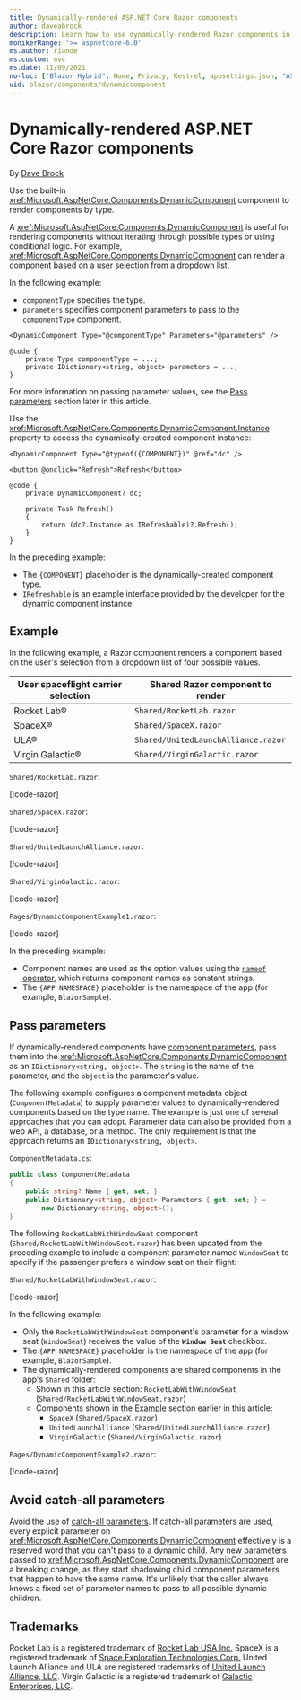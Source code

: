 ```yaml
---
title: Dynamically-rendered ASP.NET Core Razor components
author: daveabrock
description: Learn how to use dynamically-rendered Razor components in Blazor apps.
monikerRange: '>= aspnetcore-6.0'
ms.author: riande
ms.custom: mvc
ms.date: 11/09/2021
no-loc: ["Blazor Hybrid", Home, Privacy, Kestrel, appsettings.json, "ASP.NET Core Identity", cookie, Cookie, Blazor, "Blazor Server", "Blazor WebAssembly", "Identity", "Let's Encrypt", Razor, SignalR]
uid: blazor/components/dynamiccomponent
---
```

# Dynamically-rendered ASP.NET Core Razor components

By [Dave Brock](https://twitter.com/daveabrock)

Use the built-in <xref:Microsoft.AspNetCore.Components.DynamicComponent> component to render components by type.

A <xref:Microsoft.AspNetCore.Components.DynamicComponent> is useful for rendering components without iterating through possible types or using conditional logic. For example, <xref:Microsoft.AspNetCore.Components.DynamicComponent> can render a component based on a user selection from a dropdown list.

In the following example:

* `componentType` specifies the type.
* `parameters` specifies component parameters to pass to the `componentType` component.

```razor
<DynamicComponent Type="@componentType" Parameters="@parameters" />

@code {
    private Type componentType = ...;
    private IDictionary<string, object> parameters = ...;
}
```

For more information on passing parameter values, see the [Pass parameters](#pass-parameters) section later in this article.

Use the <xref:Microsoft.AspNetCore.Components.DynamicComponent.Instance> property to access the dynamically-created component instance:

```razor
<DynamicComponent Type="@typeof({COMPONENT})" @ref="dc" />

<button @onclick="Refresh">Refresh</button>

@code {
    private DynamicComponent? dc;

    private Task Refresh()
    {
        return (dc?.Instance as IRefreshable)?.Refresh();
    }
}
```

In the preceding example:

* The `{COMPONENT}` placeholder is the dynamically-created component type.
* `IRefreshable` is an example interface provided by the developer for the dynamic component instance.

## Example

In the following example, a Razor component renders a component based on the user's selection from a dropdown list of four possible values.

| User spaceflight carrier selection | Shared Razor component to render    |
| ---------------------------------- | ----------------------------------- |
| Rocket Lab&reg;                    | `Shared/RocketLab.razor`            |
| SpaceX&reg;                        | `Shared/SpaceX.razor`               |
| ULA&reg;                           | `Shared/UnitedLaunchAlliance.razor` |
| Virgin Galactic&reg;               | `Shared/VirginGalactic.razor`       |

`Shared/RocketLab.razor`:

[!code-razor[](~/blazor/samples/6.0/BlazorSample_WebAssembly/Shared/dynamiccomponent/RocketLab.razor)]

`Shared/SpaceX.razor`:

[!code-razor[](~/blazor/samples/6.0/BlazorSample_WebAssembly/Shared/dynamiccomponent/SpaceX.razor)]

`Shared/UnitedLaunchAlliance.razor`:

[!code-razor[](~/blazor/samples/6.0/BlazorSample_WebAssembly/Shared/dynamiccomponent/UnitedLaunchAlliance.razor)]

`Shared/VirginGalactic.razor`:

[!code-razor[](~/blazor/samples/6.0/BlazorSample_WebAssembly/Shared/dynamiccomponent/VirginGalactic.razor)]

`Pages/DynamicComponentExample1.razor`:

[!code-razor[](~/blazor/samples/6.0/BlazorSample_WebAssembly/Pages/dynamiccomponent/DynamicComponentExample1.razor)]

In the preceding example:

* Component names are used as the option values using the [`nameof` operator](/dotnet/csharp/language-reference/operators/nameof), which returns component names as constant strings.
* The `{APP NAMESPACE}` placeholder is the namespace of the app (for example, `BlazorSample`).

## Pass parameters

If dynamically-rendered components have [component parameters](xref:blazor/components/index#component-parameters), pass them into the <xref:Microsoft.AspNetCore.Components.DynamicComponent> as an `IDictionary<string, object>`. The `string` is the name of the parameter, and the `object` is the parameter's value.

The following example configures a component metadata object (`ComponentMetadata`) to supply parameter values to dynamically-rendered components based on the type name. The example is just one of several approaches that you can adopt. Parameter data can also be provided from a web API, a database, or a method. The only requirement is that the approach returns an `IDictionary<string, object>`.

`ComponentMetadata.cs`:

```csharp
public class ComponentMetadata
{
    public string? Name { get; set; }
    public Dictionary<string, object> Parameters { get; set; } = 
        new Dictionary<string, object>();
}
```

The following `RocketLabWithWindowSeat` component (`Shared/RocketLabWithWindowSeat.razor`) has been updated from the preceding example to include a component parameter named `WindowSeat` to specify if the passenger prefers a window seat on their flight:

`Shared/RocketLabWithWindowSeat.razor`:

[!code-razor[](~/blazor/samples/6.0/BlazorSample_WebAssembly/Shared/dynamiccomponent/RocketLabWithWindowSeat.razor?highlight=13-14)]

In the following example:

* Only the `RocketLabWithWindowSeat` component's parameter for a window seat (`WindowSeat`) receives the value of the **`Window Seat`** checkbox.
* The `{APP NAMESPACE}` placeholder is the namespace of the app (for example, `BlazorSample`).
* The dynamically-rendered components are shared components in the app's `Shared` folder:
  * Shown in this article section: `RocketLabWithWindowSeat` (`Shared/RocketLabWithWindowSeat.razor`)
  * Components shown in the [Example](#example) section earlier in this article:
    * `SpaceX` (`Shared/SpaceX.razor`)
    * `UnitedLaunchAlliance` (`Shared/UnitedLaunchAlliance.razor`)
    * `VirginGalactic` (`Shared/VirginGalactic.razor`)

`Pages/DynamicComponentExample2.razor`:

[!code-razor[](~/blazor/samples/6.0/BlazorSample_WebAssembly/Pages/dynamiccomponent/DynamicComponentExample2.razor)]

## Avoid catch-all parameters

Avoid the use of [catch-all parameters](xref:blazor/fundamentals/routing#catch-all-route-parameters). If catch-all parameters are used, every explicit parameter on <xref:Microsoft.AspNetCore.Components.DynamicComponent> effectively is a reserved word that you can't pass to a dynamic child. Any new parameters passed to <xref:Microsoft.AspNetCore.Components.DynamicComponent> are a breaking change, as they start shadowing child component parameters that happen to have the same name. It's unlikely that the caller always knows a fixed set of parameter names to pass to all possible dynamic children.

## Trademarks

Rocket Lab is a registered trademark of [Rocket Lab USA Inc.](https://www.rocketlabusa.com/) SpaceX is a registered trademark of [Space Exploration Technologies Corp.](https://www.spacex.com/) United Launch Alliance and ULA are registered trademarks of [United Launch Alliance, LLC](https://www.ulalaunch.com/). Virgin Galactic is a registered trademark of [Galactic Enterprises, LLC](https://www.virgingalactic.com/).
